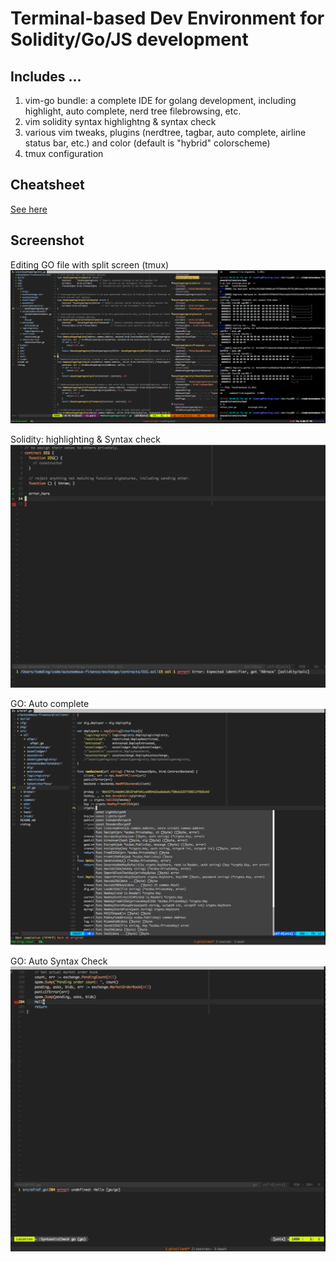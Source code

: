 # Terminal-based Dev Environment for Solidity/Go/JS development
## Includes ...
1. vim-go bundle: a complete IDE for golang development, including highlight, auto complete, nerd tree filebrowsing, etc.
2. vim solidity syntax highlightng & syntax check
3. various vim tweaks, plugins (nerdtree, tagbar, auto complete, airline status bar, etc.) and color (default is "hybrid" colorscheme)
4. tmux configuration

## Cheatsheet
[See here](/cheatsheet.md "Cheatsheet")

## Screenshot
Editing GO file with split screen (tmux)
![Coding in GO](/screenshot.png?raw=true "Coding in GO")

Solidity:  highlighting & Syntax check
![Solidity Highlighting & Syntax check](/screenshot-solidity-syntaxcheck.png?raw=true "Solidity")

GO: Auto complete
![GO Auto complete](/screenshot-go-autocomplete.png?raw=true "Coding in GO")

GO: Auto Syntax Check
![GO Syntax Check](/screenshot-go-syntaxcheck.png?raw=true "Coding in GO")


